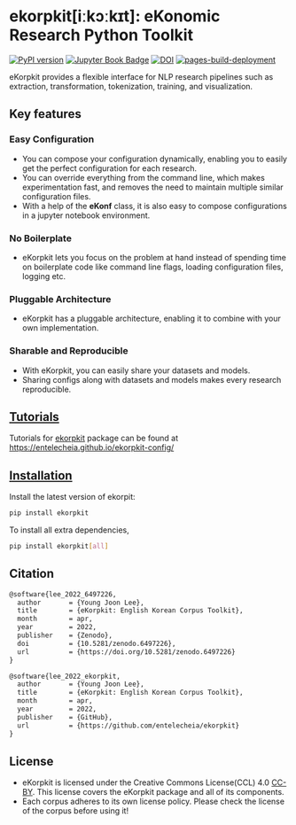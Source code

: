 # ekorpkit[iːkɔːkɪt]: **eKo**nomic **R**esearch **P**ython Tool**kit**

[![PyPI version](https://badge.fury.io/py/ekorpkit.svg)](https://badge.fury.io/py/ekorpkit) [![Jupyter Book Badge](https://jupyterbook.org/en/stable/_images/badge.svg)](https://entelecheia.github.io/ekorpkit-config/) [![DOI](https://zenodo.org/badge/DOI/10.5281/zenodo.6497226.svg)](https://doi.org/10.5281/zenodo.6497226) [![pages-build-deployment](https://github.com/entelecheia/ekorpkit-config/actions/workflows/pages/pages-build-deployment/badge.svg?branch=gh-pages)](https://github.com/entelecheia/ekorpkit-config/actions/workflows/pages/pages-build-deployment)

eKorpkit provides a flexible interface for NLP research pipelines such as extraction, transformation, tokenization, training, and visualization.

## Key features

### Easy Configuration

- You can compose your configuration dynamically, enabling you to easily get the perfect configuration for each research. 
- You can override everything from the command line, which makes experimentation fast, and removes the need to maintain multiple similar configuration files. 
- With a help of the **eKonf** class, it is also easy to compose configurations in a jupyter notebook environment.

### No Boilerplate

- eKorpkit lets you focus on the problem at hand instead of spending time on boilerplate code like command line flags, loading configuration files, logging etc.

### Pluggable Architecture

- eKorpkit has a pluggable architecture, enabling it to combine with your own implementation.

### Sharable and Reproducible

- With eKorpkit, you can easily share your datasets and models.
- Sharing configs along with datasets and models makes every research reproducible.

## [Tutorials](https://entelecheia.github.io/ekorpkit-config)

Tutorials for [ekorpkit](https://github.com/entelecheia/ekorpkit) package can be found at https://entelecheia.github.io/ekorpkit-config/

## [Installation](https://entelecheia.github.io/ekorpkit-config/docs/basics/install.html)

Install the latest version of ekorpit:

```bash
pip install ekorpkit
```

To install all extra dependencies,

```bash
pip install ekorpkit[all]
```

## Citation

```tex
@software{lee_2022_6497226,
  author       = {Young Joon Lee},
  title        = {eKorpkit: English Korean Corpus Toolkit},
  month        = apr,
  year         = 2022,
  publisher    = {Zenodo},
  doi          = {10.5281/zenodo.6497226},
  url          = {https://doi.org/10.5281/zenodo.6497226}
}
```

```tex
@software{lee_2022_ekorpkit,
  author       = {Young Joon Lee},
  title        = {eKorpkit: English Korean Corpus Toolkit},
  month        = apr,
  year         = 2022,
  publisher    = {GitHub},
  url          = {https://github.com/entelecheia/ekorpkit}
}
```

## License

- eKorpkit is licensed under the Creative Commons License(CCL) 4.0 [CC-BY](https://creativecommons.org/licenses/by/4.0). This license covers the eKorpkit package and all of its components.
- Each corpus adheres to its own license policy. Please check the license of the corpus before using it!
